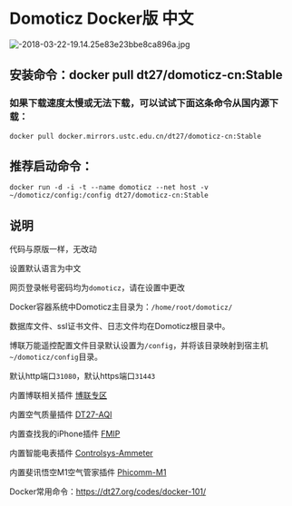 # Domoticz Docker版 中文

![-2018-03-22-19.14.25e83e23bbe8ca896a.jpg](http://youjb.com/images/2018/03/22/-2018-03-22-19.14.25e83e23bbe8ca896a.jpg)

## 安装命令：docker pull dt27/domoticz-cn:Stable
### 如果下载速度太慢或无法下载，可以试试下面这条命令从国内源下载：
```
docker pull docker.mirrors.ustc.edu.cn/dt27/domoticz-cn:Stable
```

## 推荐启动命令：
```
docker run -d -i -t --name domoticz --net host -v ~/domoticz/config:/config dt27/domoticz-cn:Stable
```
## 说明
代码与原版一样，无改动

设置默认语言为中文

网页登录帐号密码均为`domoticz`，请在设置中更改

Docker容器系统中Domoticz主目录为：`/home/root/domoticz/`

数据库文件、ssl证书文件、日志文件均在Domoticz根目录中。

博联万能遥控配置文件目录默认设置为`/config`，并将该目录映射到宿主机`~/domoticz/config`目录。

默认http端口`31080`，默认https端口`31443`

内置博联相关插件 [博联专区](https://www.domoticz.cn/forum/viewforum.php?f=33)

内置空气质量插件 [DT27-AQI](https://www.domoticz.cn/forum/viewtopic.php?f=11&t=42)

内置查找我的iPhone插件 [FMIP](https://www.domoticz.cn/forum/viewtopic.php?f=11&t=151)

内置智能电表插件 [Controlsys-Ammeter](https://www.domoticz.cn/forum/viewtopic.php?f=11&t=102)

内置斐讯悟空M1空气管家插件 [Phicomm-M1](https://www.domoticz.cn/forum/viewtopic.php?f=11&t=165)

Docker常用命令：https://dt27.org/codes/docker-101/
